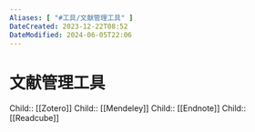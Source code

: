 ```yaml
---
Aliases: [ "#工具/文献管理工具" ]
DateCreated: 2023-12-22T08:52
DateModified: 2024-06-05T22:06
---
```

# 文献管理工具

Child:: [[Zotero]]
Child:: [[Mendeley]]
Child:: [[Endnote]]
Child:: [[Readcube]]
